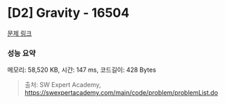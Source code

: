 # [D2] Gravity - 16504 

[문제 링크](https://swexpertacademy.com/main/code/problem/problemDetail.do?contestProbId=AYZOEkza5qMDFARc) 

### 성능 요약

메모리: 58,520 KB, 시간: 147 ms, 코드길이: 428 Bytes



> 출처: SW Expert Academy, https://swexpertacademy.com/main/code/problem/problemList.do